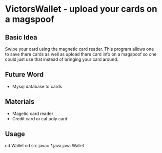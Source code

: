 # VictorsWallet - upload your cards on a magspoof

## Basic Idea
Swipe your card using the magnetic card reader. This program allows one to save
there cards as well as upload there card info on a magspoof so one could just
use that instead of bringing your card around.

## Future Word
* Mysql database to cards 

## Materials
* Magetic card reader
* Credit card or cal poly card

## Usage 
cd Wallet
cd src
javac *.java
java Wallet


